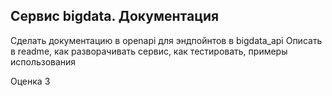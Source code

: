 ## Сервис bigdata. Документация

Сделать документацию в openapi для эндпойнтов в bigdata_api
Описать в readme, как разворачивать сервис, как тестировать, примеры использования

Оценка 3

